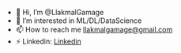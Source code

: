 - 👋 Hi, I’m @LlakmalGamage
- 👀 I’m interested in ML/DL/DataScience
- 📫 How to reach me llakmalgamage@gmail.com
- ⚡ Linkedin: [Linkedin](https://www.linkedin.com/in/lanka-lakmalsg/)

<!---
LlakmalGamage/LlakmalGamage is a ✨ special ✨ repository because its `README.md` (this file) appears on your GitHub profile.
You can click the Preview link to take a look at your changes.
--->
